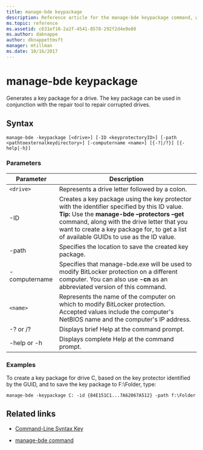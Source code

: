 ```yaml
---
title: manage-bde keypackage
description: Reference article for the manage-bde keypackage command, which generates a key package for a drive.
ms.topic: reference
ms.assetid: c631ef10-2a2f-4541-8578-292f2d4e9e80
ms.author: daknappe
author: dknappettmsft
manager: mtillman
ms.date: 10/16/2017
---
```


# manage-bde keypackage

Generates a key package for a drive. The key package can be used in conjunction with the repair tool to repair corrupted drives.

## Syntax

```
manage-bde -keypackage [<drive>] [-ID <keyprotectoryID>] [-path <pathtoexternalkeydirectory>] [-computername <name>] [{-?|/?}] [{-help|-h}]
```

### Parameters

| Parameter | Description |
| --------- | ----------- |
| `<drive>` | Represents a drive letter followed by a colon. |
| -ID | Creates a key package using the key protector with the identifier specified by this ID value. **Tip:** Use the **manage-bde –protectors –get** command, along with the drive letter that you want to create a key package for, to get a list of available GUIDs to use as the ID value. |
| -path | Specifies the location to save the created key package. |
| -computername | Specifies that manage-bde.exe will be used to modify BitLocker protection on a different computer. You can also use **-cn** as an abbreviated version of this command. |
| `<name>` | Represents the name of the computer on which to modify BitLocker protection. Accepted values include the computer's NetBIOS name and the computer's IP address. |
| -? or /? | Displays brief Help at the command prompt. |
| -help or -h | Displays complete Help at the command prompt. |

### Examples

To create a key package for drive C, based on the key protector identified by the GUID, and to save the key package to F:\Folder, type:

```
manage-bde -keypackage C: -id {84E151C1...7A62067A512} -path f:\Folder
```

## Related links

- [Command-Line Syntax Key](command-line-syntax-key.md)

- [manage-bde command](manage-bde.md)
